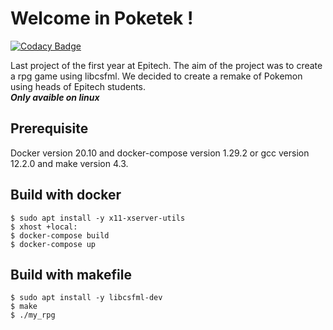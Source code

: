 # Welcome in Poketek !
[![Codacy Badge](https://app.codacy.com/project/badge/Grade/f99426f2eaf44c8aa0b37d177eb6c90f)](https://www.codacy.com/gh/LucasMarsala/my_rpg_2017/dashboard?utm_source=github.com&amp;utm_medium=referral&amp;utm_content=LucasMarsala/my_rpg_2017&amp;utm_campaign=Badge_Grade)

Last project of the first year at Epitech. The aim of the project was to create a rpg game using libcsfml. We decided to create a remake of Pokemon using heads of Epitech students. <br>***Only avaible on linux***

## Prerequisite

  Docker version 20.10 and docker-compose version 1.29.2 or gcc version 12.2.0 and make version 4.3.

## Build with docker

```
$ sudo apt install -y x11-xserver-utils
$ xhost +local:
$ docker-compose build
$ docker-compose up
```

## Build with makefile

```
$ sudo apt install -y libcsfml-dev
$ make
$ ./my_rpg
```
